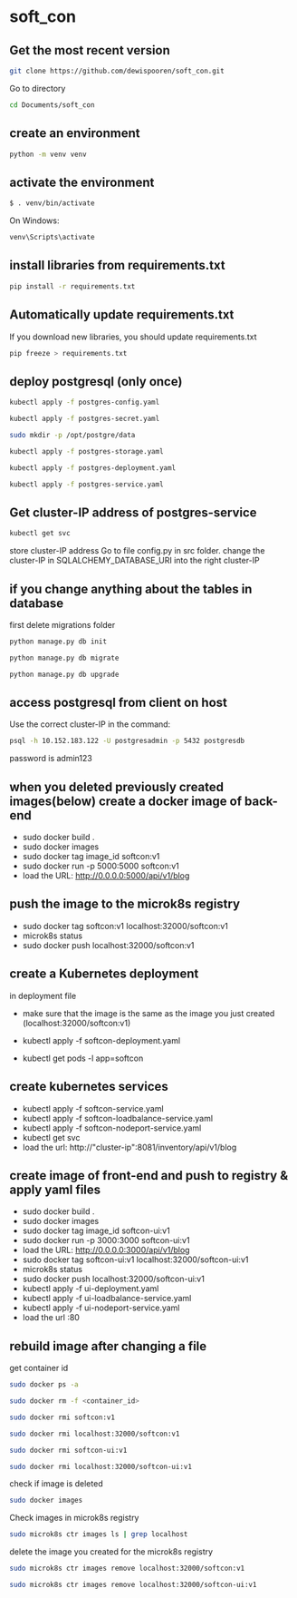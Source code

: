 # soft_con

## Get the most recent version
```bash
git clone https://github.com/dewispooren/soft_con.git
```
Go to directory
```bash
cd Documents/soft_con
```

## create an environment 

```bash
python -m venv venv
```

## activate the environment
```bash
$ . venv/bin/activate
```
On Windows:
```bash
venv\Scripts\activate
```

## install libraries from requirements.txt

```bash
pip install -r requirements.txt
```

## Automatically update requirements.txt

If you download new libraries, you should update requirements.txt

```bash
pip freeze > requirements.txt 
```

## deploy postgresql (only once)
```bash
kubectl apply -f postgres-config.yaml 
```
```bash
kubectl apply -f postgres-secret.yaml 
```
```bash
sudo mkdir -p /opt/postgre/data 
```
```bash
kubectl apply -f postgres-storage.yaml 
```
```bash
kubectl apply -f postgres-deployment.yaml 
```
```bash
kubectl apply -f postgres-service.yaml 
```

## Get cluster-IP address of postgres-service
```bash
kubectl get svc
```
store cluster-IP address
Go to file config.py in src folder.
change the cluster-IP in SQLALCHEMY_DATABASE_URI into the right cluster-IP


## if you change anything about the tables in database
first delete migrations folder

```bash
python manage.py db init
```
```bash
python manage.py db migrate
```
```bash
python manage.py db upgrade
```

## access postgresql from client on host
Use the correct cluster-IP in the command:
```bash
psql -h 10.152.183.122 -U postgresadmin -p 5432 postgresdb
```
password is admin123

## when you deleted previously created images(below) create a docker image of back-end

- sudo docker build . 
- sudo docker images 
- sudo docker tag image_id softcon:v1 
- sudo docker run -p 5000:5000 softcon:v1
- load the URL: http://0.0.0.0:5000/api/v1/blog

## push the image to the microk8s registry

- sudo docker tag softcon:v1 localhost:32000/softcon:v1
- microk8s status
- sudo docker push localhost:32000/softcon:v1

## create a Kubernetes deployment 

in deployment file
- make sure that the image is the same as the image you just created (localhost:32000/softcon:v1)

- kubectl apply -f softcon-deployment.yaml
- kubectl get pods -l app=softcon

## create kubernetes services
- kubectl apply -f softcon-service.yaml
- kubectl apply -f softcon-loadbalance-service.yaml
- kubectl apply -f softcon-nodeport-service.yaml
- kubectl get svc
- load the url: http://"cluster-ip":8081/inventory/api/v1/blog

## create image of front-end and push to registry & apply yaml files

- sudo docker build . 
- sudo docker images 
- sudo docker tag image_id softcon-ui:v1 
- sudo docker run -p 3000:3000 softcon-ui:v1
- load the URL: http://0.0.0.0:3000/api/v1/blog
- sudo docker tag softcon-ui:v1 localhost:32000/softcon-ui:v1
- microk8s status
- sudo docker push localhost:32000/softcon-ui:v1
- kubectl apply -f ui-deployment.yaml
- kubectl apply -f ui-loadbalance-service.yaml
- kubectl apply -f ui-nodeport-service.yaml 
- load the url <service-IP>:80
  
## rebuild image after changing a file
 
get container id
```bash
sudo docker ps -a
```
```bash
sudo docker rm -f <container_id>
```
```bash
sudo docker rmi softcon:v1
```
```bash
sudo docker rmi localhost:32000/softcon:v1
```
```bash
sudo docker rmi softcon-ui:v1
```
```bash
sudo docker rmi localhost:32000/softcon-ui:v1
```
check if image is deleted
```bash
sudo docker images
```

Check images in microk8s registry
```bash
sudo microk8s ctr images ls | grep localhost
```
delete the image you created for the microk8s registry
```bash
sudo microk8s ctr images remove localhost:32000/softcon:v1
```
```bash
sudo microk8s ctr images remove localhost:32000/softcon-ui:v1
```
